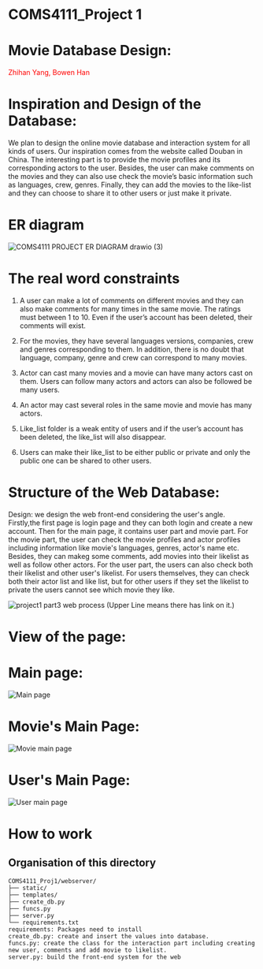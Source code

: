 # COMS4111_Project 1

# Movie Database Design:
<span style="color:red">Zhihan Yang, Bowen Han
# Inspiration and Design of the Database:
We plan to design the online movie database and interaction system for all kinds of users. Our inspiration comes from the website called Douban in China. The interesting part is to provide the movie profiles and its corresponding actors to the user. Besides, the user can make comments on the movies and they can also use check the movie’s basic information such as languages, crew, genres. Finally, they can add the movies to the like-list and they can choose to share it to other users or just make it private.
# ER diagram
![COMS4111 PROJECT ER DIAGRAM drawio (3)](https://user-images.githubusercontent.com/59796732/163073076-89211db6-2086-4e09-a8b5-646239cd520f.png)
# The real word constraints
1. A user can make a lot of comments on different movies and they can also make comments for many times in the same movie. The ratings must between 1 to 10. Even if the user’s account has been deleted, their comments will exist. 
  
2. For the movies, they have several languages versions, companies, crew and genres corresponding to them. In addition, there is no doubt that language, company, genre and crew can correspond to many movies. 
  
3. Actor can cast many movies and a movie can have many actors cast on them. Users can follow many actors and actors can also be followed be many users. 
  
4. An actor may cast several roles in the same movie and movie has many actors. 
  
5. Like_list folder is a weak entity of users and if the user’s account has been deleted, the like_list will also disappear. 
  
6. Users can make their like_list to be either public or private and only the public one can be shared to other users.

# Structure of the Web Database:
Design: we design the web front-end considering the user's angle. Firstly,the first page is login page and they can both login and create a new account. Then for the main page, it contains user part and movie part. For the movie part, the user can check the movie profiles and actor profiles including information like movie's languages, genres, actor's name etc. Besides, they can makeg some comments, add movies into their likelist as well as follow other actors. For the user part, the users can also check both their likelist and other user's likelist. For users themselves, they can check both their actor list and like list, but for other users if they set the likelist to private the users cannot see which movie they like. 
  
![project1 part3 web process](https://user-images.githubusercontent.com/59796732/163073618-7927052f-bff8-442c-9393-2ab54daac889.jpg)
(Upper Line means there has link on it.)
  
# View of the page:
  
# Main page:
![Main page](https://user-images.githubusercontent.com/59796732/163076606-1dd04289-fff9-40d0-a272-670646aeaf0f.PNG)
# Movie's Main Page:
![Movie main page](https://user-images.githubusercontent.com/59796732/163076643-53bdbc2b-6097-47f3-becc-480e4e36fc2a.PNG)
# User's Main Page:
![User main page](https://user-images.githubusercontent.com/59796732/163076671-c032480d-aa8a-4e97-a703-08e5daf8834d.PNG)

# How to work 

## Organisation of this directory 
```
COMS4111_Proj1/webserver/
├── static/
├── templates/
├── create_db.py
├── funcs.py
├── server.py       
└── requirements.txt
requirements: Packages need to install
create_db.py: create and insert the values into database. 
funcs.py: create the class for the interaction part including creating new user, comments and add movie to likelist. 
server.py: build the front-end system for the web 

```
 

